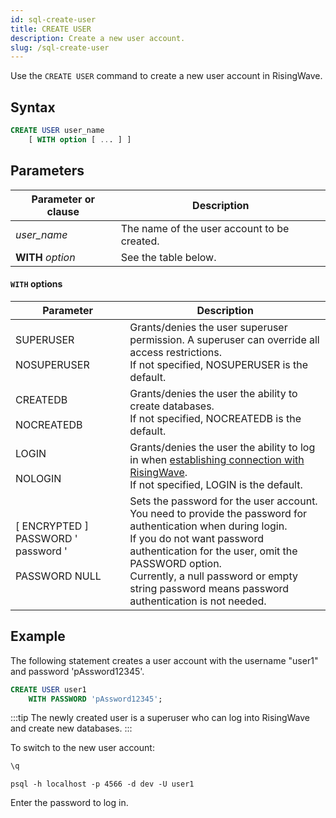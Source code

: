 ```yaml
---
id: sql-create-user
title: CREATE USER
description: Create a new user account.
slug: /sql-create-user
---
```


Use the `CREATE USER` command to create a new user account in RisingWave.

## Syntax

```sql
CREATE USER user_name 
    [ WITH option [ ... ] ]
```
<!-- 'WITH' will be optional in v0.1.12. (Now 'WITH' is required if you want to specify options.) Track: https://github.com/singularity-data/risingwave/pull/4414 -->

## Parameters
| Parameter or clause | Description           |
| ------------------- | --------------------- |
| *user_name* | The name of the user account to be created. |
| **WITH** *option* | See the table below. |

#### `WITH` options
| Parameter | Description           |
| --------- | --------------------- |
| SUPERUSER <br/><br/> NOSUPERUSER | Grants/denies the user superuser permission. A superuser can override all access restrictions. <br/> If not specified, NOSUPERUSER is the default. |
| CREATEDB <br/><br/> NOCREATEDB | Grants/denies the user the ability to create databases. <br/> If not specified, NOCREATEDB is the default. |
| LOGIN <br/><br/> NOLOGIN | Grants/denies the user the ability to log in when [establishing connection with RisingWave](../Get-Started.md/#connect-to-risingwave). <br/> If not specified, LOGIN is the default. |
| [ ENCRYPTED ] PASSWORD ' password ' <br/><br/> PASSWORD NULL | Sets the password for the user account. You need to provide the password for authentication when during login. <br/> If you do not want password authentication for the user, omit the PASSWORD option. <br/> Currently, a null password or empty string password means password authentication is not needed. | <!-- Behavior for a null/empty password might change in the future. Track: https://github.com/singularity-data/risingwave/issues/4428 -->
<!-- New options will be added in the future. Track: https://github.com/singularity-data/risingwave/issues/4440 -->


## Example

The following statement creates a user account with the username "user1" and password 'pAssword12345'.

```sql
CREATE USER user1 
    WITH PASSWORD 'pAssword12345';
```

:::tip
The newly created user is a superuser who can log into RisingWave and create new databases.
:::


To switch to the new user account:

```sql title="Quit current connection."
\q
```
```shell title="Connect and log in with the new account."
psql -h localhost -p 4566 -d dev -U user1
```
Enter the password to log in.
